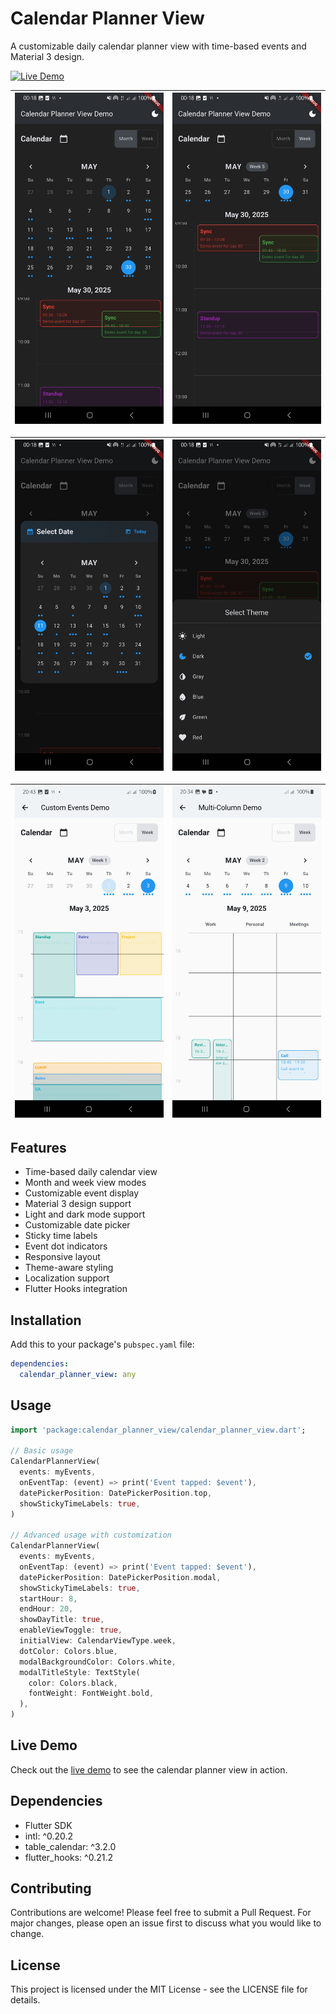 # Calendar Planner View

A customizable daily calendar planner view with time-based events and Material 3 design.

[![Live Demo](https://img.shields.io/badge/Live%20Demo-View%20Online-blue)](https://calendar-planner-view.pages.dev/)

| ![Month View](https://raw.githubusercontent.com/danial2026/calendar_planner_view/main/assets/Screenshot_20250501_001812.jpg) | ![Week View](https://raw.githubusercontent.com/danial2026/calendar_planner_view/main/assets/Screenshot_20250501_001817.jpg) |
|------------------------------------|------------------------------------|

| ![Day View](https://raw.githubusercontent.com/danial2026/calendar_planner_view/main/assets/Screenshot_20250501_001804.jpg) | ![Modal View](https://raw.githubusercontent.com/danial2026/calendar_planner_view/main/assets/Screenshot_20250501_001827.jpg) |
|------------------------------------|------------------------------------|


| ![Custom Events View](https://raw.githubusercontent.com/danial2026/calendar_planner_view/main/assets/Screenshot_20250501_204332.jpg) | ![Multi Column View](https://raw.githubusercontent.com/danial2026/calendar_planner_view/main/assets/Screenshot_20250501_203452.jpg) |
|------------------------------------|------------------------------------|


## Features

* Time-based daily calendar view
* Month and week view modes
* Customizable event display
* Material 3 design support
* Light and dark mode support
* Customizable date picker
* Sticky time labels
* Event dot indicators
* Responsive layout
* Theme-aware styling
* Localization support
* Flutter Hooks integration

## Installation

Add this to your package's `pubspec.yaml` file:

```yaml
dependencies:
  calendar_planner_view: any
```

## Usage

```dart
import 'package:calendar_planner_view/calendar_planner_view.dart';

// Basic usage
CalendarPlannerView(
  events: myEvents,
  onEventTap: (event) => print('Event tapped: $event'),
  datePickerPosition: DatePickerPosition.top,
  showStickyTimeLabels: true,
)

// Advanced usage with customization
CalendarPlannerView(
  events: myEvents,
  onEventTap: (event) => print('Event tapped: $event'),
  datePickerPosition: DatePickerPosition.modal,
  showStickyTimeLabels: true,
  startHour: 8,
  endHour: 20,
  showDayTitle: true,
  enableViewToggle: true,
  initialView: CalendarViewType.week,
  dotColor: Colors.blue,
  modalBackgroundColor: Colors.white,
  modalTitleStyle: TextStyle(
    color: Colors.black,
    fontWeight: FontWeight.bold,
  ),
)
```

## Live Demo

Check out the [live demo](https://calendar-planner-view.pages.dev/) to see the calendar planner view in action.

## Dependencies

* Flutter SDK
* intl: ^0.20.2
* table_calendar: ^3.2.0
* flutter_hooks: ^0.21.2

## Contributing

Contributions are welcome! Please feel free to submit a Pull Request.
For major changes, please open an issue first to discuss what you would like to change.

## License

This project is licensed under the MIT License - see the LICENSE file for details. 